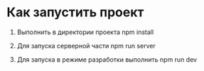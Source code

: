 # Как запустить проект

1. Выполнить в директории проекта
   npm install

2. Для запуска серверной части
   npm run server

3. Для запуска в режиме разработки выполнить
   npm run dev
